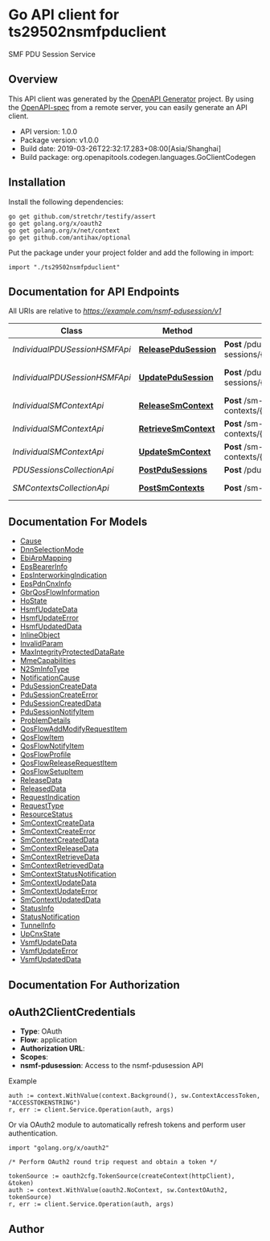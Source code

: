 # Go API client for ts29502nsmfpduclient

SMF PDU Session Service

## Overview
This API client was generated by the [OpenAPI Generator](https://openapi-generator.tech) project.  By using the [OpenAPI-spec](https://www.openapis.org/) from a remote server, you can easily generate an API client.

- API version: 1.0.0
- Package version: v1.0.0
- Build date: 2019-03-26T22:32:17.283+08:00[Asia/Shanghai]
- Build package: org.openapitools.codegen.languages.GoClientCodegen

## Installation

Install the following dependencies:
```
go get github.com/stretchr/testify/assert
go get golang.org/x/oauth2
go get golang.org/x/net/context
go get github.com/antihax/optional
```

Put the package under your project folder and add the following in import:
```golang
import "./ts29502nsmfpduclient"
```

## Documentation for API Endpoints

All URIs are relative to *https://example.com/nsmf-pdusession/v1*

Class | Method | HTTP request | Description
------------ | ------------- | ------------- | -------------
*IndividualPDUSessionHSMFApi* | [**ReleasePduSession**](docs/IndividualPDUSessionHSMFApi.md#releasepdusession) | **Post** /pdu-sessions/{pduSessionRef}/release | Release
*IndividualPDUSessionHSMFApi* | [**UpdatePduSession**](docs/IndividualPDUSessionHSMFApi.md#updatepdusession) | **Post** /pdu-sessions/{pduSessionRef}/modify | Update (initiated by V-SMF)
*IndividualSMContextApi* | [**ReleaseSmContext**](docs/IndividualSMContextApi.md#releasesmcontext) | **Post** /sm-contexts/{smContextRef}/release | Release SM Context
*IndividualSMContextApi* | [**RetrieveSmContext**](docs/IndividualSMContextApi.md#retrievesmcontext) | **Post** /sm-contexts/{smContextRef}/retrieve | Retrieve SM Context
*IndividualSMContextApi* | [**UpdateSmContext**](docs/IndividualSMContextApi.md#updatesmcontext) | **Post** /sm-contexts/{smContextRef}/modify | Update SM Context
*PDUSessionsCollectionApi* | [**PostPduSessions**](docs/PDUSessionsCollectionApi.md#postpdusessions) | **Post** /pdu-sessions | Create
*SMContextsCollectionApi* | [**PostSmContexts**](docs/SMContextsCollectionApi.md#postsmcontexts) | **Post** /sm-contexts | Create SM Context


## Documentation For Models

 - [Cause](docs/Cause.md)
 - [DnnSelectionMode](docs/DnnSelectionMode.md)
 - [EbiArpMapping](docs/EbiArpMapping.md)
 - [EpsBearerInfo](docs/EpsBearerInfo.md)
 - [EpsInterworkingIndication](docs/EpsInterworkingIndication.md)
 - [EpsPdnCnxInfo](docs/EpsPdnCnxInfo.md)
 - [GbrQosFlowInformation](docs/GbrQosFlowInformation.md)
 - [HoState](docs/HoState.md)
 - [HsmfUpdateData](docs/HsmfUpdateData.md)
 - [HsmfUpdateError](docs/HsmfUpdateError.md)
 - [HsmfUpdatedData](docs/HsmfUpdatedData.md)
 - [InlineObject](docs/InlineObject.md)
 - [InvalidParam](docs/InvalidParam.md)
 - [MaxIntegrityProtectedDataRate](docs/MaxIntegrityProtectedDataRate.md)
 - [MmeCapabilities](docs/MmeCapabilities.md)
 - [N2SmInfoType](docs/N2SmInfoType.md)
 - [NotificationCause](docs/NotificationCause.md)
 - [PduSessionCreateData](docs/PduSessionCreateData.md)
 - [PduSessionCreateError](docs/PduSessionCreateError.md)
 - [PduSessionCreatedData](docs/PduSessionCreatedData.md)
 - [PduSessionNotifyItem](docs/PduSessionNotifyItem.md)
 - [ProblemDetails](docs/ProblemDetails.md)
 - [QosFlowAddModifyRequestItem](docs/QosFlowAddModifyRequestItem.md)
 - [QosFlowItem](docs/QosFlowItem.md)
 - [QosFlowNotifyItem](docs/QosFlowNotifyItem.md)
 - [QosFlowProfile](docs/QosFlowProfile.md)
 - [QosFlowReleaseRequestItem](docs/QosFlowReleaseRequestItem.md)
 - [QosFlowSetupItem](docs/QosFlowSetupItem.md)
 - [ReleaseData](docs/ReleaseData.md)
 - [ReleasedData](docs/ReleasedData.md)
 - [RequestIndication](docs/RequestIndication.md)
 - [RequestType](docs/RequestType.md)
 - [ResourceStatus](docs/ResourceStatus.md)
 - [SmContextCreateData](docs/SmContextCreateData.md)
 - [SmContextCreateError](docs/SmContextCreateError.md)
 - [SmContextCreatedData](docs/SmContextCreatedData.md)
 - [SmContextReleaseData](docs/SmContextReleaseData.md)
 - [SmContextRetrieveData](docs/SmContextRetrieveData.md)
 - [SmContextRetrievedData](docs/SmContextRetrievedData.md)
 - [SmContextStatusNotification](docs/SmContextStatusNotification.md)
 - [SmContextUpdateData](docs/SmContextUpdateData.md)
 - [SmContextUpdateError](docs/SmContextUpdateError.md)
 - [SmContextUpdatedData](docs/SmContextUpdatedData.md)
 - [StatusInfo](docs/StatusInfo.md)
 - [StatusNotification](docs/StatusNotification.md)
 - [TunnelInfo](docs/TunnelInfo.md)
 - [UpCnxState](docs/UpCnxState.md)
 - [VsmfUpdateData](docs/VsmfUpdateData.md)
 - [VsmfUpdateError](docs/VsmfUpdateError.md)
 - [VsmfUpdatedData](docs/VsmfUpdatedData.md)


## Documentation For Authorization

## oAuth2ClientCredentials
- **Type**: OAuth
- **Flow**: application
- **Authorization URL**: 
- **Scopes**: 
 - **nsmf-pdusession**: Access to the nsmf-pdusession API

Example
```golang
auth := context.WithValue(context.Background(), sw.ContextAccessToken, "ACCESSTOKENSTRING")
r, err := client.Service.Operation(auth, args)
```

Or via OAuth2 module to automatically refresh tokens and perform user authentication.
```golang
import "golang.org/x/oauth2"

/* Perform OAuth2 round trip request and obtain a token */

tokenSource := oauth2cfg.TokenSource(createContext(httpClient), &token)
auth := context.WithValue(oauth2.NoContext, sw.ContextOAuth2, tokenSource)
r, err := client.Service.Operation(auth, args)
```

## Author



